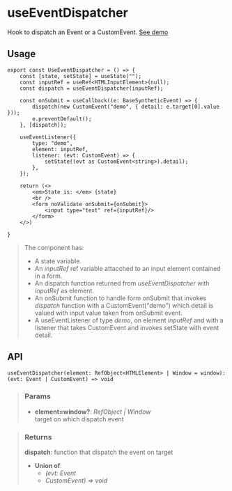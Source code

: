 # useEventDispatcher
Hook to dispatch an Event or a CustomEvent. [See demo](https://ndriadev.github.io/react-tools/#/hooks/events/useEventDispatcher)

## Usage

```tsx
export const UseEventDispatcher = () => {
	const [state, setState] = useState("");
	const inputRef = useRef<HTMLInputElement>(null);
	const dispatch = useEventDispatcher(inputRef);

	const onSubmit = useCallback((e: BaseSyntheticEvent) => {
		dispatch(new CustomEvent("demo", { detail: e.target[0].value }));
		e.preventDefault();
	}, [dispatch]);

	useEventListener({
		type: "demo",
		element: inputRef,
		listener: (evt: CustomEvent) => {
			setState((evt as CustomEvent<string>).detail);
		},
	});

	return (<>
		<em>State is: </em> {state}
		<br />
		<form noValidate onSubmit={onSubmit}>
			<input type="text" ref={inputRef}/>
		</form>
	</>)

}
```

> The component has:
> - A state variable.
> - An _inputRef_ ref variable attacched to an input element contained in a form.
> - An dispatch function returned from _useEventDispatcher_ with _inputRef_ as element.
> - An onSubmit function to handle form onSubmit that invokes _dispatch_ function with a CustomEvent("demo") which detail is valued with input value taken from onSubmit event.
> - A useEventListener of type _demo_, on element _inputRef_ and with a listener that takes CustomEvent and invokes setState with event detail.


## API

```tsx
useEventDispatcher(element: RefObject<HTMLElement> | Window = window): (evt: Event | CustomEvent) => void
```

> ### Params
>
> - __element=window?__: _RefObject<HTMLElement> | Window_  
target on which dispatch event
>


> ### Returns
>
> __dispatch__: function that dispatch the event on target
> - __Union of__:  
>     - _(evt: Event_  
>     - _CustomEvent) => void_  
>